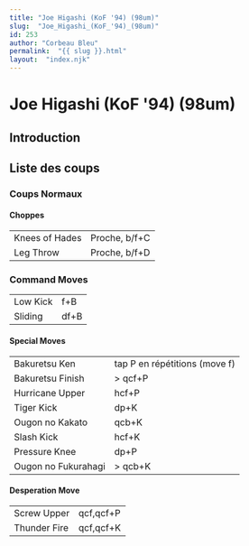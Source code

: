 ```yaml
---
title: "Joe Higashi (KoF '94) (98um)"
slug:  "Joe_Higashi_(KoF_'94)_(98um)"
id: 253
author: "Corbeau Bleu"
permalink:  "{{ slug }}.html"
layout:  "index.njk"
---
```


# Joe Higashi (KoF '94) (98um)

## Introduction

## Liste des coups

### Coups Normaux

#### Choppes

|                |               |
|----------------|---------------|
| Knees of Hades | Proche, b/f+C |
| Leg Throw      | Proche, b/f+D |

### Command Moves

|          |      |
|----------|------|
| Low Kick | f+B  |
| Sliding  | df+B |

#### Special Moves

|                     |                               |
|---------------------|-------------------------------|
| Bakuretsu Ken       | tap P en répétitions (move f) |
| Bakuretsu Finish    | \> qcf+P                      |
| Hurricane Upper     | hcf+P                         |
| Tiger Kick          | dp+K                          |
| Ougon no Kakato     | qcb+K                         |
| Slash Kick          | hcf+K                         |
| Pressure Knee       | dp+P                          |
| Ougon no Fukurahagi | \> qcb+K                      |

#### Desperation Move

|              |           |
|--------------|-----------|
| Screw Upper  | qcf,qcf+P |
| Thunder Fire | qcf,qcf+K |
